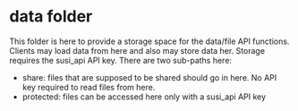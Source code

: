 # data folder

This folder is here to provide a storage space for the data/file API functions.
Clients may load data from here and also may store data her.
Storage requires the susi_api API key. There are two sub-paths here:
- share: files that are supposed to be shared should go in here. No API key required to read files from here.
- protected: files can be accessed here only with a susi_api API key
